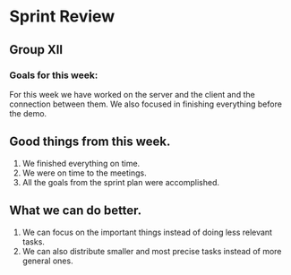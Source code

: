 
# Sprint Review

## Group XII

### Goals for this week:
For this week we have worked on the server and the client and the connection between them.
We also focused in finishing everything before the demo.

## Good things from this week.
 1) We finished everything on time.
 2) We were on time to the meetings.
 3) All the goals from the sprint plan were accomplished.


## What we can do better. 
 1) We can focus on the important things instead of doing less relevant tasks.
 2) We can also distribute smaller and most precise tasks instead of more general ones.


